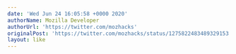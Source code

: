 ```yaml
---
date: 'Wed Jun 24 16:05:58 +0000 2020'
authorName: Mozilla Developer
authorUrl: 'https://twitter.com/mozhacks'
originalPost: 'https://twitter.com/mozhacks/status/1275822483489329153'
layout: like
---
```

